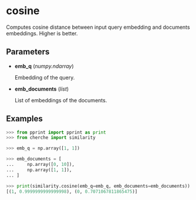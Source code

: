 # cosine

Computes cosine distance between input query embedding and documents embeddings. Higher is better.



## Parameters

- **emb_q** (*numpy.ndarray*)

    Embedding of the query.

- **emb_documents** (*list*)

    List of embeddings of the documents.



## Examples

```python
>>> from pprint import pprint as print
>>> from cherche import similarity

>>> emb_q = np.array([1, 1])

>>> emb_documents = [
...     np.array([0, 10]),
...     np.array([1, 1]),
... ]

>>> print(similarity.cosine(emb_q=emb_q, emb_documents=emb_documents))
[(1, 0.9999999999999998), (0, 0.7071067811865475)]
```

